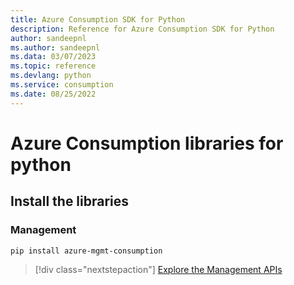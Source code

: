 ```yaml
---
title: Azure Consumption SDK for Python
description: Reference for Azure Consumption SDK for Python
author: sandeepnl
ms.author: sandeepnl
ms.data: 03/07/2023
ms.topic: reference
ms.devlang: python
ms.service: consumption
ms.date: 08/25/2022
---
```

# Azure Consumption libraries for python

## Install the libraries


### Management

```bash
pip install azure-mgmt-consumption
```
> [!div class="nextstepaction"]
> [Explore the Management APIs](/python/api/overview/azure/mgmt-consumption-readme)